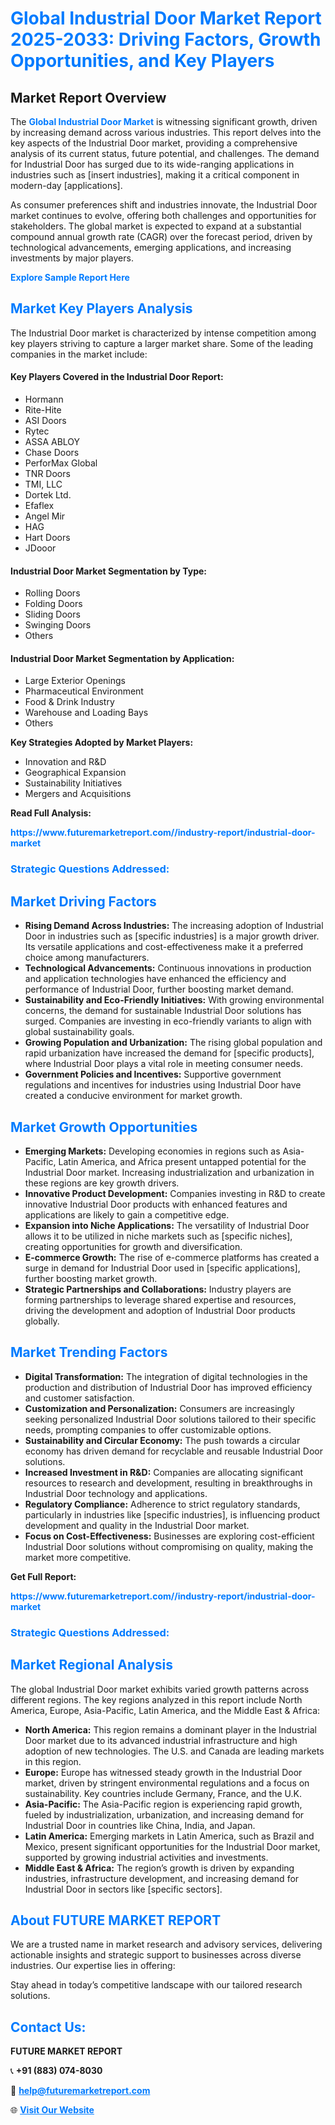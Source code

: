 <h1 style="color: #007BFF;">Global Industrial Door Market Report 2025-2033: Driving Factors, Growth Opportunities, and Key Players</h1>

<section id="overview">
<h2>Market Report Overview</h2>
<p>The <a href="https://www.futuremarketreport.com//industry-report/industrial-door-market" style="color: #007BFF; text-decoration: none;"><strong>Global Industrial Door Market</strong></a> is witnessing significant growth, driven by increasing demand across various industries. This report delves into the key aspects of the Industrial Door market, providing a comprehensive analysis of its current status, future potential, and challenges. The demand for Industrial Door has surged due to its wide-ranging applications in industries such as [insert industries], making it a critical component in modern-day [applications].</p>
<p>As consumer preferences shift and industries innovate, the Industrial Door market continues to evolve, offering both challenges and opportunities for stakeholders. The global market is expected to expand at a substantial compound annual growth rate (CAGR) over the forecast period, driven by technological advancements, emerging applications, and increasing investments by major players.</p>
</section>

<section id="overview">
<p><a href="https://www.futuremarketreport.com//request-sample/reportId=83526" style="color: #007BFF; text-decoration: none;"><strong>Explore Sample Report Here</strong></a></p>
</section>

<section id="key-players">
<h2 style="color: #007BFF;">Market Key Players Analysis</h2>
<p>The Industrial Door market is characterized by intense competition among key players striving to capture a larger market share. Some of the leading companies in the market include:</p>
<h4>Key Players Covered in the Industrial Door Report:</h4>
<ul><li>Hormann</li><li>Rite-Hite</li><li>ASI Doors</li><li>Rytec</li><li>ASSA ABLOY</li><li>Chase Doors</li><li>PerforMax Global</li><li>TNR Doors</li><li>TMI, LLC</li><li>Dortek Ltd.</li><li>Efaflex</li><li>Angel Mir</li><li>HAG</li><li>Hart Doors</li><li>JDooor</li></ul>
<h4>Industrial Door Market Segmentation by Type:</h4>
<ul><li>Rolling Doors</li><li>Folding Doors</li><li>Sliding Doors</li><li>Swinging Doors</li><li>Others</li></ul>

<h4>Industrial Door Market Segmentation by Application:</h4>
<ul><li>Large Exterior Openings</li><li>Pharmaceutical Environment</li><li>Food &amp; Drink Industry</li><li>Warehouse and Loading Bays</li><li>Others</li></ul>
<p><strong>Key Strategies Adopted by Market Players:</strong></p>
<ul>
<li>Innovation and R&D</li>
<li>Geographical Expansion</li>
<li>Sustainability Initiatives</li>
<li>Mergers and Acquisitions</li>
</ul>
</section>

<section>
<p><strong>Read Full Analysis: </strong></p><a href="https://www.futuremarketreport.com//industry-report/industrial-door-market" style="color: #007BFF; text-decoration: none;"><strong>https://www.futuremarketreport.com//industry-report/industrial-door-market</strong></a>
<h3 style="color: #007BFF;">Strategic Questions Addressed:</h3>
</section>

<section id="driving-factors">
<h2 style="color: #007BFF;">Market Driving Factors</h2>
<ul>
<li><strong>Rising Demand Across Industries:</strong> The increasing adoption of Industrial Door in industries such as [specific industries] is a major growth driver. Its versatile applications and cost-effectiveness make it a preferred choice among manufacturers.</li>
<li><strong>Technological Advancements:</strong> Continuous innovations in production and application technologies have enhanced the efficiency and performance of Industrial Door, further boosting market demand.</li>
<li><strong>Sustainability and Eco-Friendly Initiatives:</strong> With growing environmental concerns, the demand for sustainable Industrial Door solutions has surged. Companies are investing in eco-friendly variants to align with global sustainability goals.</li>
<li><strong>Growing Population and Urbanization:</strong> The rising global population and rapid urbanization have increased the demand for [specific products], where Industrial Door plays a vital role in meeting consumer needs.</li>
<li><strong>Government Policies and Incentives:</strong> Supportive government regulations and incentives for industries using Industrial Door have created a conducive environment for market growth.</li>
</ul>
</section>

<section id="growth-opportunities">
<h2 style="color: #007BFF;">Market Growth Opportunities</h2>
<ul>
<li><strong>Emerging Markets:</strong> Developing economies in regions such as Asia-Pacific, Latin America, and Africa present untapped potential for the Industrial Door market. Increasing industrialization and urbanization in these regions are key growth drivers.</li>
<li><strong>Innovative Product Development:</strong> Companies investing in R&D to create innovative Industrial Door products with enhanced features and applications are likely to gain a competitive edge.</li>
<li><strong>Expansion into Niche Applications:</strong> The versatility of Industrial Door allows it to be utilized in niche markets such as [specific niches], creating opportunities for growth and diversification.</li>
<li><strong>E-commerce Growth:</strong> The rise of e-commerce platforms has created a surge in demand for Industrial Door used in [specific applications], further boosting market growth.</li>
<li><strong>Strategic Partnerships and Collaborations:</strong> Industry players are forming partnerships to leverage shared expertise and resources, driving the development and adoption of Industrial Door products globally.</li>
</ul>
</section>

<section id="trending-factors">
<h2 style="color: #007BFF;">Market Trending Factors</h2>
<ul>
<li><strong>Digital Transformation:</strong> The integration of digital technologies in the production and distribution of Industrial Door has improved efficiency and customer satisfaction.</li>
<li><strong>Customization and Personalization:</strong> Consumers are increasingly seeking personalized Industrial Door solutions tailored to their specific needs, prompting companies to offer customizable options.</li>
<li><strong>Sustainability and Circular Economy:</strong> The push towards a circular economy has driven demand for recyclable and reusable Industrial Door solutions.</li>
<li><strong>Increased Investment in R&D:</strong> Companies are allocating significant resources to research and development, resulting in breakthroughs in Industrial Door technology and applications.</li>
<li><strong>Regulatory Compliance:</strong> Adherence to strict regulatory standards, particularly in industries like [specific industries], is influencing product development and quality in the Industrial Door market.</li>
<li><strong>Focus on Cost-Effectiveness:</strong> Businesses are exploring cost-efficient Industrial Door solutions without compromising on quality, making the market more competitive.</li>
</ul>
</section>

<section>
<p><strong>Get Full Report: </strong></p><a href="https://www.futuremarketreport.com//industry-report/industrial-door-market" style="color: #007BFF; text-decoration: none;"><strong>https://www.futuremarketreport.com//industry-report/industrial-door-market</strong></a>
<h3 style="color: #007BFF;">Strategic Questions Addressed:</h3>
</section>


<section id="regional-analysis">
<h2 style="color: #007BFF;">Market Regional Analysis</h2>
<p>The global Industrial Door market exhibits varied growth patterns across different regions. The key regions analyzed in this report include North America, Europe, Asia-Pacific, Latin America, and the Middle East & Africa:</p>
<ul>
<li><strong>North America:</strong> This region remains a dominant player in the Industrial Door market due to its advanced industrial infrastructure and high adoption of new technologies. The U.S. and Canada are leading markets in this region.</li>
<li><strong>Europe:</strong> Europe has witnessed steady growth in the Industrial Door market, driven by stringent environmental regulations and a focus on sustainability. Key countries include Germany, France, and the U.K.</li>
<li><strong>Asia-Pacific:</strong> The Asia-Pacific region is experiencing rapid growth, fueled by industrialization, urbanization, and increasing demand for Industrial Door in countries like China, India, and Japan.</li>
<li><strong>Latin America:</strong> Emerging markets in Latin America, such as Brazil and Mexico, present significant opportunities for the Industrial Door market, supported by growing industrial activities and investments.</li>
<li><strong>Middle East & Africa:</strong> The region’s growth is driven by expanding industries, infrastructure development, and increasing demand for Industrial Door in sectors like [specific sectors].</li>
</ul>
</section>

<footer>
<h2 style="color: #007BFF;">About FUTURE MARKET REPORT</h2>
<p>We are a trusted name in market research and advisory services, delivering actionable insights and strategic support to businesses across diverse industries. Our expertise lies in offering:</p>

<p>Stay ahead in today’s competitive landscape with our tailored research solutions.</p>

<h2 style="color: #007BFF;">Contact Us:</h2>
<p><strong>FUTURE MARKET REPORT</strong></p>
<p>📞 <strong>+91 (883) 074-8030</strong></p>
<p>📧 <strong><a href="mailto:help@futuremarketreport.com" style="color: #007BFF;">help@futuremarketreport.com</a></strong></p>
<p>🌐 <strong><a href="https://www.futuremarketreport.com/" style="color: #007BFF;">Visit Our Website</a></strong></p>
</footer>